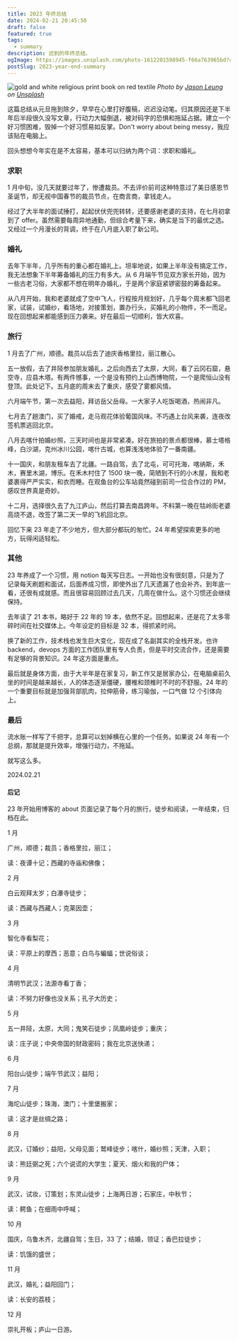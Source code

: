```yaml
---
title: 2023 年终总结
date: 2024-02-21 20:45:50
draft: false
featured: true
tags:
  - summary
description: 迟到的年终总结。
ogImage: https://images.unsplash.com/photo-1612201598945-f66a763965bd?crop=entropy&cs=tinysrgb&fit=max&fm=jpg&ixid=M3wzNjAwOTd8MHwxfHNlYXJjaHwxMHx8bHVuYXIlMjBuZXclMjB5ZWFyfGVufDB8MHx8fDE3MDg0MjEyMjl8MA&ixlib=rb-4.0.3&q=80&w=1080
postSlug: 2023-year-end-summary
---
```


![gold and white religious print book on red textile](https://images.unsplash.com/photo-1612201598945-f66a763965bd?crop=entropy&cs=tinysrgb&fit=max&fm=jpg&ixid=M3wzNjAwOTd8MHwxfHNlYXJjaHwxMHx8bHVuYXIlMjBuZXclMjB5ZWFyfGVufDB8MHx8fDE3MDg0MjEyMjl8MA&ixlib=rb-4.0.3&q=80&w=1080)
_Photo by [Jason Leung](https://unsplash.com/@ninjason?utm_source=Obsidian%20Image%20Inserter%20Plugin&utm_medium=referral) on [Unsplash](https://unsplash.com/?utm_source=Obsidian%20Image%20Inserter%20Plugin&utm_medium=referral)_

这篇总结从元旦拖到除夕，早早在心里打好腹稿，迟迟没动笔。归其原因还是下半年后半段很久没写文章，行动力大幅倒退，被对码字的恐惧和拖延占据。建立一个好习惯困难，毁掉一个好习惯易如反掌。Don't worry about being messy，我应该贴在电脑上。

回头想想今年实在是不太容易，基本可以归纳为两个词：求职和婚礼。

### 求职

1 月中旬，没几天就要过年了，惨遭裁员。不去评价前司这种特意过了美日感恩节圣诞节，却无视中国春节的裁员节点，在商言商，拿钱走人。

经过了大半年的面试捶打，起起伏伏兜兜转转，还要感谢老婆的支持，在七月初拿到了 offer。虽然需要每周异地通勤，但综合考量下来，确实是当下的最优之选。又经过一个月漫长的背调，终于在八月底入职了新公司。

### 婚礼

去年下半年，几乎所有的重心都在婚礼上。坦率地说，如果上半年没有搞定工作，我无法想象下半年筹备婚礼的压力有多大。从 6 月端午节见双方家长开始，因为一些古老习俗，大家都不想在明年办婚礼，于是两个家庭紧锣密鼓的筹备起来。

从八月开始，我和老婆就成了空中飞人，行程按月规划好，几乎每个周末都飞回老家，试装，试婚纱，看场地，对接策划，置办行头，买婚礼的小物件，不一而足。现在回想起来都能感到压力袭来。好在最后一切顺利，皆大欢喜。

### 旅行

1 月去了广州，顺德。裁员以后去了迪庆香格里拉，丽江散心。

五一放假，去了井陉参加朋友婚礼，之后向西去了太原，大同，看了云冈石窟，悬空寺，应县木塔。有两件憾事，一个是没有预约上山西博物院，一个是爬恒山没有登顶。此处记下。五月底的周末去了重庆，感受了雾都风情。

六月端午节，第一次去益阳，拜访岳父岳母。一大家子人吃饭喝酒，热闹非凡。

七月去了趟澳门，买了婚戒，走马观花体验葡国风味。不巧遇上台风来袭，连夜改签机票逃回北京。

八月去喀什拍婚纱照，三天时间也是非常紧凑。好在旅拍的景点都很棒，慕士塔格峰，白沙湖，克州冰川公园，喀什古城，也算浅浅地体验了一番南疆。

十一国庆，和朋友租车去了北疆。一路自驾，去了北屯，可可托海，喀纳斯，禾木，赛里木湖，博乐。在禾木村住了 1500 块一晚，简陋到不行的小木屋，我和老婆裹得严严实实，和衣而睡。在观鱼台的公车站竟然碰到前司一位合作过的 PM，感叹世界真是奇妙。

十二月，选择很久去了九江庐山，然后打算去南昌跨年。不料第一晚在牯岭街老婆高烧不退，改签了第二天一早的飞机回北京。

回忆下来 23 年走了不少地方，但大部分都玩的匆忙。24 年希望探索更多的地方，玩得闲适轻松。

### 其他

23 年养成了一个习惯，用 notion 每天写日志。一开始也没有很刻意，只是为了记录每天刷题和面试，后面养成习惯，即使外出了几天遗漏了也会补齐。到年底一看，还很有成就感。而且很容易回顾过去几天，几周在做什么。这个习惯还会继续保持。

去年读了 21 本书，略好于 22 年的 19 本，依然不足。回想起来，还是花了太多零碎时间在社交媒体上。今年设定的目标是 32 本，得抓紧时间。

换了新的工作，技术栈也发生巨大变化，现在成了名副其实的全栈开发。也许 backend，devops 方面的工作团队里有专人负责，但是平时交流合作，还是需要有足够的背景知识。24 年这方面是重点。

最后就是身体方面，由于大半年是在家复习，新工作又是居家办公，在电脑桌前久坐的时间是越来越长，人的体态逐渐僵硬，腰椎和颈椎时不时的不舒服。24 年的一个重要目标就是加强背部肌肉，拉伸筋骨，练习瑜伽，一口气做 12 个引体向上。

### 最后

流水账一样写了千把字，总算可以划掉横在心里的一个任务。如果说 24 年有一个总纲，那就是提升效率，增强行动力，不拖延。

就写这么多。

2024.02.21

#### 后记

23 年开始用博客的 about 页面记录了每个月的旅行，徒步和阅读，一年结束，归档在此。

1 月

广州，顺德；裁员；香格里拉，丽江；

读：夜谭十记；西藏的寺庙和佛像；

2 月

白云观拜太岁；白瀑寺徒步；

读：西藏与西藏人；克莱因壶；

3 月

智化寺看梨花；

读：平原上的摩西；恶意；白鸟与蝙蝠；世说俗谈；

4 月

清明节武汉；法源寺看丁香；

读：不努力好像也没关系；孔子大历史；

5 月

五一井陉，太原，大同；鬼笑石徒步；凤凰岭徒步；重庆；

读：庄子说；中央帝国的财政密码；我在北京送快递；

6 月

阳台山徒步；端午节武汉；益阳；

7 月

海坨山徒步；珠海，澳门；十里堡搬家；

读：这才是丝绸之路；

8 月

武汉，订婚纱；益阳，父母见面；鹫峰徒步；喀什，婚纱照；天津，入职；

读：熊廷弼之死；六个说谎的大学生；夏天、烟火和我的尸体；

9 月

武汉，试妆，订策划；东灵山徒步；上海两日游；石家庄，中秋节；

读：鳄鱼；在细雨中呼喊；

10 月

国庆，乌鲁木齐，北疆自驾；生日，33 了；结婚，领证；香巴拉徒步；

读：饥饿的盛世；

11 月

武汉，婚礼；益阳回门；

读：长安的荔枝；

12 月

崇礼开板；庐山一日游。
